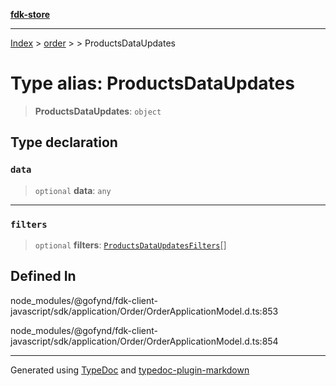 [**fdk-store**](../../../README.md)
***

[Index](../../../API.md) > [order](../../README.md) > [<internal>](../README.md) > ProductsDataUpdates

# Type alias: ProductsDataUpdates

> **ProductsDataUpdates**: `object`

## Type declaration

### `data`

> `optional` **data**: `any`

***

### `filters`

> `optional` **filters**: [`ProductsDataUpdatesFilters`](type-alias.ProductsDataUpdatesFilters.md)[]

## Defined In

node\_modules/@gofynd/fdk-client-javascript/sdk/application/Order/OrderApplicationModel.d.ts:853

node\_modules/@gofynd/fdk-client-javascript/sdk/application/Order/OrderApplicationModel.d.ts:854

***
Generated using [TypeDoc](https://typedoc.org/) and [typedoc-plugin-markdown](https://www.npmjs.com/package/typedoc-plugin-markdown)
